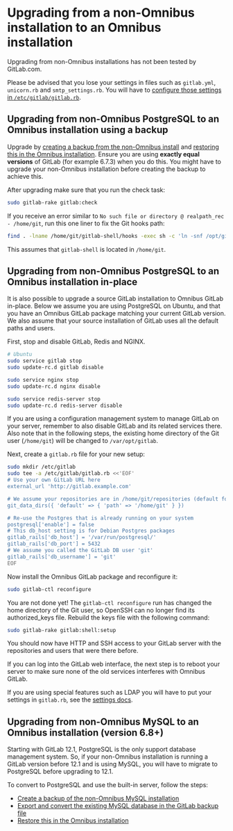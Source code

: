 # Upgrading from a non-Omnibus installation to an Omnibus installation

Upgrading from non-Omnibus installations has not been tested by GitLab.com.

Please be advised that you lose your settings in files such as `gitlab.yml`,
`unicorn.rb` and `smtp_settings.rb`. You will have to
[configure those settings in `/etc/gitlab/gitlab.rb`](../README.md#configuring).

## Upgrading from non-Omnibus PostgreSQL to an Omnibus installation using a backup

Upgrade by [creating a backup from the non-Omnibus install](https://docs.gitlab.com/ee/raketasks/backup_restore.html#creating-a-backup-of-the-gitlab-system)
and [restoring this in the Omnibus installation](https://docs.gitlab.com/ee/raketasks/backup_restore.html#restore-for-omnibus-installations).
Ensure you are using **exactly equal versions** of GitLab (for example 6.7.3)
when you do this. You might have to upgrade your non-Omnibus installation before
creating the backup to achieve this.

After upgrading make sure that you run the check task:

```sh
sudo gitlab-rake gitlab:check
```

If you receive an error similar to `No such file or directory @ realpath_rec - /home/git`,
run this one liner to fix the Git hooks path:

```sh
find . -lname /home/git/gitlab-shell/hooks -exec sh -c 'ln -snf /opt/gitlab/embedded/service/gitlab-shell/hooks $0' {} \;
```

This assumes that `gitlab-shell` is located in `/home/git`.

## Upgrading from non-Omnibus PostgreSQL to an Omnibus installation in-place

It is also possible to upgrade a source GitLab installation to Omnibus GitLab
in-place. Below we assume you are using PostgreSQL on Ubuntu, and that you
have an Omnibus GitLab package matching your current GitLab version. We also
assume that your source installation of GitLab uses all the default paths and
users.

First, stop and disable GitLab, Redis and NGINX.

```sh
# Ubuntu
sudo service gitlab stop
sudo update-rc.d gitlab disable

sudo service nginx stop
sudo update-rc.d nginx disable

sudo service redis-server stop
sudo update-rc.d redis-server disable
```

If you are using a configuration management system to manage GitLab on your
server, remember to also disable GitLab and its related services there. Also
note that in the following steps, the existing home directory of the Git user
(`/home/git`) will be changed to `/var/opt/gitlab`.

Next, create a `gitlab.rb` file for your new setup:

```sh
sudo mkdir /etc/gitlab
sudo tee -a /etc/gitlab/gitlab.rb <<'EOF'
# Use your own GitLab URL here
external_url 'http://gitlab.example.com'

# We assume your repositories are in /home/git/repositories (default for source installs)
git_data_dirs({ 'default' => { 'path' => '/home/git' } })

# Re-use the Postgres that is already running on your system
postgresql['enable'] = false
# This db_host setting is for Debian Postgres packages
gitlab_rails['db_host'] = '/var/run/postgresql/'
gitlab_rails['db_port'] = 5432
# We assume you called the GitLab DB user 'git'
gitlab_rails['db_username'] = 'git'
EOF
```

Now install the Omnibus GitLab package and reconfigure it:

```sh
sudo gitlab-ctl reconfigure
```

You are not done yet! The `gitlab-ctl reconfigure` run has changed the home
directory of the Git user, so OpenSSH can no longer find its authorized_keys
file. Rebuild the keys file with the following command:

```sh
sudo gitlab-rake gitlab:shell:setup
```

You should now have HTTP and SSH access to your GitLab server with the
repositories and users that were there before.

If you can log into the GitLab web interface, the next step is to reboot your
server to make sure none of the old services interferes with Omnibus GitLab.

If you are using special features such as LDAP you will have to put your
settings in `gitlab.rb`, see the [settings docs](../settings/README.md).

## Upgrading from non-Omnibus MySQL to an Omnibus installation (version 6.8+)

Starting with GitLab 12.1, PostgreSQL is the only support database management
system. So, if your non-Omnibus installation is running a GitLab version before
12.1 and is using MySQL, you will have to migrate to PostgreSQL before upgrading
to 12.1.

To convert to PostgreSQL and use the built-in server, follow the steps:

- [Create a backup of the non-Omnibus MySQL installation](https://docs.gitlab.com/ee/raketasks/backup_restore.html#creating-a-backup-of-the-gitlab-system)
- [Export and convert the existing MySQL database in the GitLab backup file](https://docs.gitlab.com/ee/update/mysql_to_postgresql.html#converting-a-gitlab-backup-file-from-mysql-to-postgres)
- [Restore this in the Omnibus installation](https://docs.gitlab.com/ee/raketasks/backup_restore.html#restore-for-omnibus-installations)
